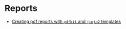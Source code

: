 # Reports

- [Creating pdf reports with `pdfkit` and `jinja2` templates](https://towardsdatascience.com/creating-pdf-reports-with-python-pdfkit-and-jinja2-templates-64a89158fa2d)
